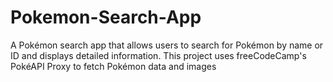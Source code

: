 # Pokemon-Search-App
A Pokémon search app that allows users to search for Pokémon by name or ID and displays detailed information. This project uses freeCodeCamp's PokéAPI Proxy to fetch Pokémon data and images

